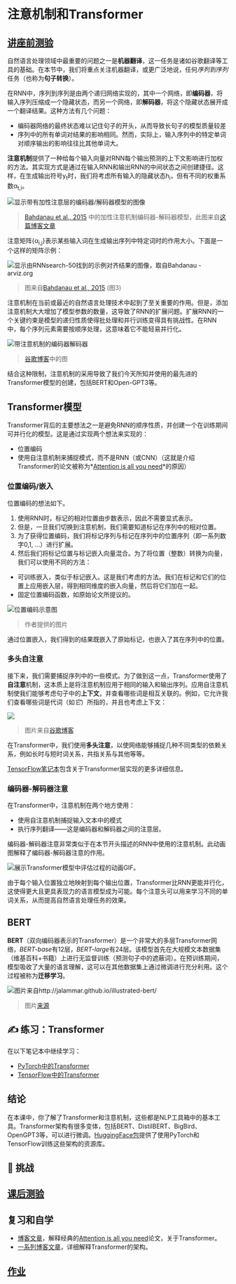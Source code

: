 # 注意机制和Transformer

## [讲座前测验](https://red-field-0a6ddfd03.1.azurestaticapps.net/quiz/118)

自然语言处理领域中最重要的问题之一是**机器翻译**，这一任务是诸如谷歌翻译等工具的基础。在本节中，我们将重点关注机器翻译，或更广泛地说，任何*序列到序列*任务（也称为**句子转换**）。

在RNN中，序列到序列是由两个递归网络实现的，其中一个网络，即**编码器**，将输入序列压缩成一个隐藏状态，而另一个网络，即**解码器**，将这个隐藏状态展开成一个翻译结果。这种方法有几个问题：

* 编码器网络的最终状态难以记住句子的开头，从而导致长句子的模型质量较差
* 序列中的所有单词对结果的影响相同。然而，实际上，输入序列中的特定单词对顺序输出的影响往往比其他单词大。

**注意机制**提供了一种给每个输入向量对RNN每个输出预测的上下文影响进行加权的方法。其实现方式是通过在输入RNN和输出RNN的中间状态之间创建捷径。这样，在生成输出符号y<sub>t</sub>时，我们将考虑所有输入的隐藏状态h<sub>i</sub>，但有不同的权重系数&alpha;<sub>t,i</sub>。

![显示带有加性注意层的编码器/解码器模型的图像](./images/encoder-decoder-attention.png)

> [Bahdanau et al., 2015](https://arxiv.org/pdf/1409.0473.pdf) 中的加性注意机制编码器-解码器模型，此图来自[这篇博客文章](https://lilianweng.github.io/lil-log/2018/06/24/attention-attention.html)

注意矩阵{&alpha;<sub>i,j</sub>}表示某些输入词在生成输出序列中特定词时的作用大小。下面是一个这样的矩阵示例：

![显示由RNNsearch-50找到的示例对齐结果的图像，取自Bahdanau - arviz.org](./images/bahdanau-fig3.png)

> 图来自[Bahdanau et al., 2015](https://arxiv.org/pdf/1409.0473.pdf) (图3)

注意机制在当前或最近的自然语言处理技术中起到了至关重要的作用。但是，添加注意机制大大增加了模型参数的数量，这导致了RNN的扩展问题。扩展RNN的一个关键约束是模型的递归性质使得批处理和并行训练变得具有挑战性。在RNN中，每个序列元素需要按顺序处理，这意味着它不能轻易并行化。

![带注意机制的编码器解码器](images/EncDecAttention.gif)

> [谷歌博客](https://research.googleblog.com/2016/09/a-neural-network-for-machine.html)中的图

结合这种限制，注意机制的采用导致了我们今天所知并使用的最先进的Transformer模型的创建，包括BERT和Open-GPT3等。

## Transformer模型

Transformer背后的主要想法之一是避免RNN的顺序性质，并创建一个在训练期间可并行化的模型。这是通过实现两个想法来实现的：

* 位置编码
* 使用自注意机制来捕捉模式，而不是RNN（或CNN）（这就是介绍Transformer的论文被称为*[Attention is all you need](https://arxiv.org/abs/1706.03762)*的原因）

### 位置编码/嵌入

位置编码的想法如下。
1. 使用RNN时，标记的相对位置由步数表示，因此不需要显式表示。
2. 但是，一旦我们切换到注意机制，我们需要知道标记在序列中的相对位置。
3. 为了获得位置编码，我们将标记序列与标记在序列中的位置序列（即一系列数字0,1, ...）进行扩展。
4. 然后我们将标记位置与标记嵌入向量混合。为了将位置（整数）转换为向量，我们可以使用不同的方法：

* 可训练嵌入，类似于标记嵌入。这是我们考虑的方法。我们在标记和它们的位置上应用嵌入层，得到相同维度的嵌入向量，然后将它们加在一起。
* 固定位置编码函数，如原始论文所提议的。

![位置编码示意图](images/pos-embedding.png)

> 作者提供的图片

通过位置嵌入，我们得到的结果既嵌入了原始标记，也嵌入了其在序列中的位置。

### 多头自注意

接下来，我们需要捕捉序列中的一些模式。为了做到这一点，Transformer使用了**自注意**机制，这本质上是将注意机制应用于相同的输入和输出序列。应用自注意机制使我们能够考虑句子中的**上下文**，并查看哪些词是相互关联的。例如，它允许我们查看哪些词是代词（如*它*）所指的，并且也考虑上下文：

![](images/CoreferenceResolution.png)

> 图片来自[谷歌博客](https://research.googleblog.com/2017/08/transformer-novel-neural-network.html)

在Transformer中，我们使用**多头注意**，以使网络能够捕捉几种不同类型的依赖关系，例如长时与短时词关系，共指关系与其他等等。

[TensorFlow笔记本](TransformersTF.ipynb)包含关于Transformer层实现的更多详细信息。

### 编码器-解码器注意

在Transformer中，注意机制在两个地方使用：

* 使用自注意机制捕捉输入文本中的模式
* 执行序列翻译——这是编码器和解码器之间的注意层。

编码器-解码器注意非常类似于在本节开头描述的RNN中使用的注意机制。此动画图解释了编码器-解码器注意的作用。

![展示Transformer模型中评估过程的动画GIF。](./images/transformer-animated-explanation.gif)

由于每个输入位置独立地映射到每个输出位置，Transformer比RNN更能并行化，这使得更大且更具表现力的语言模型成为可能。每个注意头可以用来学习不同的单词关系，从而提高自然语言处理任务的效果。

## BERT

**BERT**（双向编码器表示的Transformer）是一个非常大的多层Transformer网络，*BERT-base*有12层，*BERT-large*有24层。该模型首先在大规模文本数据集（维基百科+书籍）上进行无监督训练（预测句子中的遮蔽词）。在预训练期间，模型吸收了大量的语言理解，这可以在其他数据集上通过微调进行充分利用。这个过程被称为**迁移学习**。

![图片来自http://jalammar.github.io/illustrated-bert/](images/jalammarBERT-language-modeling-masked-lm.png)

> 图片[来源](http://jalammar.github.io/illustrated-bert/)

## ✍️ 练习：Transformer

在以下笔记本中继续学习：

* [PyTorch中的Transformer](TransformersPyTorch.ipynb)
* [TensorFlow中的Transformer](TransformersTF.ipynb)

## 结论

在本课中，你了解了Transformer和注意机制，这些都是NLP工具箱中的基本工具。Transformer架构有很多变体，包括BERT、DistilBERT、BigBird、OpenGPT3等，可以进行微调。[HuggingFace包](https://github.com/huggingface/)提供了使用PyTorch和TensorFlow训练这些架构的资源库。

## 🚀 挑战

## [课后测验](https://red-field-0a6ddfd03.1.azurestaticapps.net/quiz/218)

## 复习和自学

* [博客文章](https://mchromiak.github.io/articles/2017/Sep/12/Transformer-Attention-is-all-you-need/)，解释经典的[Attention is all you need](https://arxiv.org/abs/1706.03762)论文，关于Transformer。
* [一系列博客文章](https://towardsdatascience.com/transformers-explained-visually-part-1-overview-of-functionality-95a6dd460452)，详细解释Transformer的架构。

## [作业](assignment_chs.md)